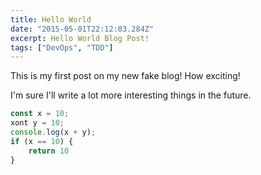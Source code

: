 ```yaml
---
title: Hello World
date: "2015-05-01T22:12:03.284Z"
excerpt: Hello World Blog Post!
tags: ["DevOps", "TDD"]
---
```


This is my first post on my new fake blog! How exciting!

I'm sure I'll write a lot more interesting things in the future.

```Javascript
const x = 10;
xont y = 10;
console.log(x + y);
if (x == 10) {
    return 10
}
```